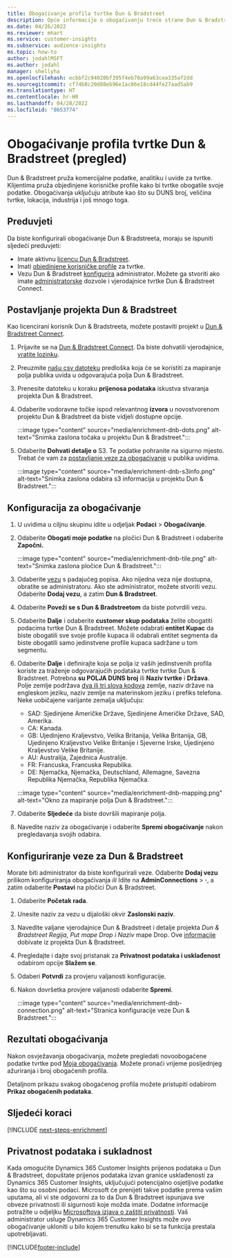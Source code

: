 ```yaml
---
title: Obogaćivanje profila tvrtke Dun & Bradstreet
description: Opće informacije o obogaćivanju treće strane Dun & Bradstreet.
ms.date: 04/26/2022
ms.reviewer: mhart
ms.service: customer-insights
ms.subservice: audience-insights
ms.topic: how-to
author: jodahlMSFT
ms.author: jodahl
manager: shellyha
ms.openlocfilehash: ecbbf2c94020bf395f4eb70a99a63cea335af2dd
ms.sourcegitcommit: cf74b8c20d88eb96e1ac86e18cd44fe27aad5ab9
ms.translationtype: HT
ms.contentlocale: hr-HR
ms.lasthandoff: 04/28/2022
ms.locfileid: "8653774"
---
```

# <a name="enrichment-of-company-profiles-with-dun--bradstreet-preview"></a>Obogaćivanje profila tvrtke Dun & Bradstreet (pregled)

Dun & Bradstreet pruža komercijalne podatke, analitiku i uvide za tvrtke. Klijentima pruža objedinjene korisničke profile kako bi tvrtke obogatile svoje podatke. Obogaćivanja uključuju atribute kao što su DUNS broj, veličina tvrtke, lokacija, industrija i još mnogo toga.

## <a name="prerequisites"></a>Preduvjeti

Da biste konfigurirali obogaćivanje Dun & Bradstreeta, moraju se ispuniti sljedeći preduvjeti:

- Imate aktivnu [licencu Dun & Bradstreet](https://www.dnb.com/marketing/media/give-your-data-a-boost.html?source=microsoft_audience_insights).
- Imati [objedinjene korisničke profile](customer-profiles.md) za tvrtke.
- Vezu Dun & Bradstreet [konfigurira](connections.md) administrator. Možete ga stvoriti ako imate [administratorske](permissions.md#admin) dozvole i vjerodajnice tvrtke Dun & Bradstreet Connect. 

## <a name="setting-up-your-dun--bradstreet-project"></a>Postavljanje projekta Dun & Bradstreet

Kao licencirani korisnik Dun & Bradstreeta, možete postaviti projekt u [Dun & Bradstreet Connect](https://connect.dnb.com?lead_source=microsoft_audienceinsights). 


1. Prijavite se na [Dun & Bradstreet Connect](https://connect.dnb.com?lead_source=microsoft_audienceinsights). Da biste dohvatili vjerodajnice, [vratite lozinku](https://sso.dnb.com/signin/forgot-password?lead_source=microsoft_audienceinsights).

1. Preuzmite [našu csv datoteku](https://c360devenrichment.blob.core.windows.net/mapping/DnBCIdatamapping.csv) predloška koja će se koristiti za mapiranje polja publika uvida u odgovarajuća polja Dun & Bradstreet. 

1. Prenesite datoteku u koraku **prijenosa podataka** iskustva stvaranja projekta Dun & Bradstreet. 

1. Odaberite vodoravne točke ispod relevantnog **izvora** u novostvorenom projektu Dun & Bradstreet da biste vidjeli dostupne opcije.

   :::image type="content" source="media/enrichment-dnb-dots.png" alt-text="Snimka zaslona točaka u projektu Dun & Bradstreet.":::

1. Odaberite **Dohvati detalje o** S3. Te podatke pohranite na sigurno mjesto. Trebat će vam za [postavljanje veze za obogaćivanje](#configure-a-connection-for-dun--bradstreet) u publika uvidima. 

   :::image type="content" source="media/enrichment-dnb-s3info.png" alt-text="Snimka zaslona odabira s3 informacija u projektu Dun & Bradstreet.":::



## <a name="configure-the-enrichment"></a>Konfiguracija za obogaćivanje

1. U uvidima u ciljnu skupinu idite u odjeljak **Podaci** > **Obogaćivanje**.

1. Odaberite **Obogati moje podatke** na pločici Dun & Bradstreet i odaberite **Započni.**

   :::image type="content" source="media/enrichment-dnb-tile.png" alt-text="Snimka zaslona pločice Dun & Bradstreet.":::

1. Odaberite [vezu](connections.md) s padajućeg popisa. Ako nijedna veza nije dostupna, obratite se administratoru. Ako ste administrator, možete stvoriti vezu. Odaberite **Dodaj vezu**, a zatim **Dun & Bradstreet**. 

1. Odaberite **Poveži se s Dun & Bradstreetom** da biste potvrdili vezu.

1. Odaberite **Dalje** i odaberite **customer skup podataka** želite obogatiti podacima tvrtke Dun & Bradstreet. Možete odabrati **entitet Kupac** da biste obogatili sve svoje profile kupaca ili odabrali entitet segmenta da biste obogatili samo jedinstvene profile kupaca sadržane u tom segmentu.

1. Odaberite **Dalje** i definirajte koja se polja iz vaših jedinstvenih profila koriste za traženje odgovarajućih podataka tvrtke tvrtke Dun & Bradstreet. Potrebna **su POLJA DUNS broj** ili **Naziv tvrtke** i **Država**. Polje zemlje podržava [dva ili tri slova kodova](https://www.iso.org/iso-3166-country-codes.html) zemlje, naziv države na engleskom jeziku, naziv zemlje na materinskom jeziku i prefiks telefona. Neke uobičajene varijante zemalja uključuju:

   * SAD: Sjedinjene Američke Države, Sjedinjene Američke Države, SAD, Amerika.
   * CA: Kanada.
   * GB: Ujedinjeno Kraljevstvo, Velika Britanija, Velika Britanija, GB, Ujedinjeno Kraljevstvo Velike Britanije i Sjeverne Irske, Ujedinjeno Kraljevstvo Velike Britanije.
   * AU: Australija, Zajednica Australije.
   * FR: Francuska, Francuska Republika.
   * DE: Njemačka, Njemačka, Deutschland, Allemagne, Savezna Republika Njemačka, Republika Njemačka.

   :::image type="content" source="media/enrichment-dnb-mapping.png" alt-text="Okno za mapiranje polja Dun & Bradstreet.":::

1. Odaberite **Sljedeće** da biste dovršili mapiranje polja.

1. Navedite naziv za obogaćivanje i odaberite **Spremi obogaćivanje** nakon pregledavanja svojih odabira.


## <a name="configure-a-connection-for-dun--bradstreet"></a>Konfiguriranje veze za Dun & Bradstreet 

Morate biti administrator da biste konfigurirali veze. Odaberite **Dodaj vezu** prilikom konfiguriranja obogaćivanja *ili* Idite na **AdminConnections** > **·**, a zatim odaberite **Postavi** na pločici Dun & Bradstreet.

1. Odaberite **Početak rada**. 

1. Unesite naziv za vezu u dijaloški okvir **Zaslonski naziv**.

1. Navedite valjane vjerodajnice Dun & Bradstreet i detalje projekta *Dun & Bradstreet Regija, Put mape Drop i Naziv* mape Drop. Ove [informacije](#setting-up-your-dun--bradstreet-project) dobivate iz projekta Dun & Bradstreet.

1. Pregledajte i dajte svoj pristanak za **Privatnost podataka i usklađenost** odabirom opcije **Slažem se**.

1. Odaberi **Potvrdi** za provjeru valjanosti konfiguracije.

1. Nakon dovršetka provjere valjanosti odaberite **Spremi**.
   
   :::image type="content" source="media/enrichment-dnb-connection.png" alt-text="Stranica konfiguracije veze Dun & Bradstreet.":::

## <a name="enrichment-results"></a>Rezultati obogaćivanja

Nakon osvježavanja obogaćivanja, možete pregledati novoobogaćene podatke tvrtke pod [Moja obogaćivanja](enrichment-hub.md). Možete pronaći vrijeme posljednjeg ažuriranja i broj obogaćenih profila.

Detaljnom prikazu svakog obogaćenog profila možete pristupiti odabirom **Prikaz obogaćenih podataka**.

## <a name="next-steps"></a>Sljedeći koraci

[!INCLUDE [next-steps-enrichment](includes/next-steps-enrichment.md)]

## <a name="data-privacy-and-compliance"></a>Privatnost podataka i sukladnost

Kada omogućite Dynamics 365 Customer Insights prijenos podataka u Dun & Bradstreet, dopuštate prijenos podataka izvan granice usklađenosti za Dynamics 365 Customer Insights, uključujući potencijalno osjetljive podatke kao što su osobni podaci. Microsoft će prenijeti takve podatke prema vašim uputama, ali vi ste odgovorni za to da Dun & Bradstreet ispunjava sve obveze privatnosti ili sigurnosti koje možda imate. Dodatne informacije potražite u odjeljku [Microsoftova izjava o zaštiti privatnosti](https://go.microsoft.com/fwlink/?linkid=396732).
Vaš administrator usluge Dynamics 365 Customer Insights može ovo obogaćivanje ukloniti u bilo kojem trenutku kako bi se ta funkcija prestala upotrebljavati.


[!INCLUDE[footer-include](includes/footer-banner.md)]
